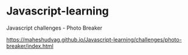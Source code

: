 # Javascript-learning

Javascript challenges - Photo Breaker

https://maheshudvag.github.io/Javascript-learning/challenges/photo-breaker/index.html
